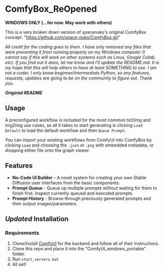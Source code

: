 # ComfyBox_ReOpened
**WINDOWS ONLY (...for now. May work with others)**

This is a very broken down version of spacenuko's original ComfyBox concept. "https://github.com/space-nuko/ComfyBox.git"

_All credit for the coding goes to them. I have only removed any files that were preventing it from running properly on my Windows computer (I cannot say if this will work on other systems such as Linux, Google Colab, etc). If you find out it does, let me know and I'll update the README.md. It is my hope that this will help others to have at least SOMETHING to use.  I am not a coder, I only know beginner/intermediate Python, so any features, requests, updates are going to be on the community to figure out. Thank you._
 

**_Originial README_**

## Usage
A preconfigured workflow is included for the most common txt2img and img2img use cases, so all it takes to start generating is clicking `Load Default` to load the default workflow and then `Queue Prompt`.

You can import your existing workflows from ComfyUI into ComfyBox by clicking `Load` and choosing the `.json` or `.png` with embedded metadata, or dropping either file onto the graph viewer.

## Features
- **No-Code UI Builder** - A novel system for creating your own Stable Diffusion user interfaces from the basic components.
- **Prompt Queue** - Queue up multiple prompts without waiting for them to finish first. Inspect currently queued and executed prompts.
- **Prompt History** - Browse through previously generated prompts and their output images/parameters.

## **_Updated_ Installation**
### Requirements
1) Clone/Install [ComfyUI](https://github.com/comfyanonymous/ComfyUI) for the backend and follow all of their instructions.
2) Clone this repo and place it into the "ComfyUI_windows_portable" folder.
3) Run `start_servers.bat`
4) All set!

